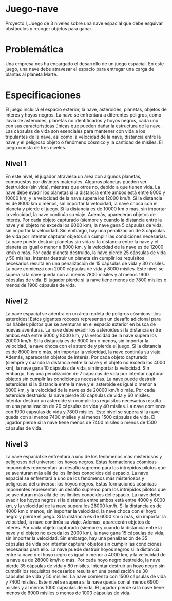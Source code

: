 # Juego-nave
Proyecto I, Juego de 3 niveles sobre una nave espacial que debe esquivar obstáculos y recoger objetos para ganar.

# Problemática
Una empresa nos ha encargado el desarrollo de un juego espacial. En este juego, una nave debe atravesar el espacio para entregar una carga de plantas al planeta Marte.

# Especificaciones
El juego incluirá el espacio exterior, la nave, asteroides, planetas, objetos de interés y hoyos negros. La nave se enfrentará a diferentes peligros, como lluvia de asteroides, planetas no identificados y hoyos negros, cada uno con sus características únicas que pueden dañar la estructura de la nave. Las cápsulas de vida son esenciales para mantener con vida a los tripulantes de la nave, así como la velocidad de la nave, distancia entre la nave y el peligroso objeto o fenómeno cósmico y la cantidad de misiles.
El juego consta de tres niveles.

## Nivel 1
En este nivel, el jugador atraviesa un área con algunos planetas, compuestos por distintos materiales. Algunos planetas pueden ser destruidos (sin vida), mientras que otros no, debido a que tienen vida.
La nave debe evadir los planetas si la distancia entre ambos está entre 8000 y 10000 km, y la velocidad de la nave supera los 12000 km/h. Si la distancia es de 8000 km o menos, sin importar la velocidad, la nave choca con el planeta y pierde el juego. Si la distancia es de 10000 km o más, sin importar la velocidad, la nave continúa su viaje.
Además, aparecerán objetos de interés. Por cada objeto capturado (siempre y cuando la distancia entre la nave y el objeto no exceda los 6000 km), la nave gana 5 cápsulas de vida, sin importar la velocidad. Sin embargo, hay una penalización de 3 cápsulas de vida por intentar capturar objetos sin cumplir las condiciones necesarias.
La nave puede destruir planetas sin vida si la distancia entre la nave y el planeta es igual o menor a 8000 km, y la velocidad de la nave es de 12000 km/h o más. Por cada planeta destruido, la nave pierde 25 cápsulas de vida y 50 misiles. Intentar destruir un planeta sin cumplir los requisitos necesarios resulta en una penalización de 15 cápsulas de vida y 30 misiles.
La nave comienza con 2000 cápsulas de vida y 8000 misiles. Este nivel se supera si la nave queda con al menos 7800 misiles y al menos 1900 cápsulas de vida. El jugador pierde si la nave tiene menos de 7800 misiles o menos de 1900 cápsulas de vida.

## Nivel 2
La nave espacial se adentra en un área repleta de peligros cósmicos: ¡los asteroides! Estos gigantes rocosos representan un desafío adicional para los hábiles pilotos que se aventuran en el espacio exterior en busca de nuevas aventuras.
La nave debe evadir los asteroides si la distancia entre ambos está entre 6000 y 8000 km, y la velocidad de la nave supera los 20000 km/h. Si la distancia es de 6000 km o menos, sin importar la velocidad, la nave choca con el asteroide y pierde el juego. Si la distancia es de 8000 km o más, sin importar la velocidad, la nave continúa su viaje.
Además, aparecerán objetos de interés. Por cada objeto capturado (siempre y cuando la distancia entre la nave y el objeto no exceda los 4000 km), la nave gana 10 cápsulas de vida, sin importar la velocidad. Sin embargo, hay una penalización de 7 cápsulas de vida por intentar capturar objetos sin cumplir las condiciones necesarias.
La nave puede destruir asteroides si la distancia entre la nave y el asteroide es igual o menor a 6000 km, y la velocidad de la nave es de 20000 km/h o más. Por cada asteroide destruido, la nave pierde 30 cápsulas de vida y 60 misiles. Intentar destruir un asteroide sin cumplir los requisitos necesarios resulta en una penalización de 20 cápsulas de vida y 40 misiles.
La nave comienza con 1900 cápsulas de vida y 7800 misiles. Este nivel se supera si la nave queda con al menos 7400 misiles y al menos 1500 cápsulas de vida. El jugador pierde si la nave tiene menos de 7400 misiles o menos de 1500 cápsulas de vida.

## Nivel 3
La nave espacial se enfrentará a uno de los fenómenos más misteriosos y peligrosos del universo: los hoyos negros. Estas formaciones cósmicas imponentes representan un desafío supremo para los intrépidos pilotos que se aventuran más allá de los límites conocidos del espacio.
La nave espacial se enfrentará a uno de los fenómenos más misteriosos y peligrosos del universo: los hoyos negros. Estas formaciones cósmicas imponentes representan un desafío supremo para los intrépidos pilotos que se aventuran más allá de los límites conocidos del espacio.
La nave debe evadir los hoyos negros si la distancia entre ambos está entre 4000 y 6000 km, y la velocidad de la nave supera los 28000 km/h. Si la distancia es de 4000 km o menos, sin importar la velocidad, la nave choca con el hoyo negro y pierde el juego. Si la distancia es de 6000 km o más, sin importar la velocidad, la nave continúa su viaje.
Además, aparecerán objetos de interés. Por cada objeto capturado (siempre y cuando la distancia entre la nave y el objeto no exceda los 2000 km), la nave gana 15 cápsulas de vida, sin importar la velocidad. Sin embargo, hay una penalización de 35 cápsulas de vida por intentar capturar objetos sin cumplir las condiciones necesarias para ello.
La nave puede destruir hoyos negros si la distancia entre la nave y el hoyo negro es igual o menor a 4000 km, y la velocidad de la nave es de 28000 km/h o más. Por cada hoyo negro destruido, la nave pierde 35 cápsulas de vida y 80 misiles. Intentar destruir un hoyo negro sin cumplir los requisitos necesarios resulta en una penalización de 30 cápsulas de vida y 50 misiles.
La nave comienza con 1500 cápsulas de vida y 7400 misiles. Este nivel se supera si la nave queda con al menos 6900 misiles y al menos 1000 cápsulas de vida. El jugador pierde si la nave tiene menos de 6900 misiles o menos de 1000 cápsulas de vida.